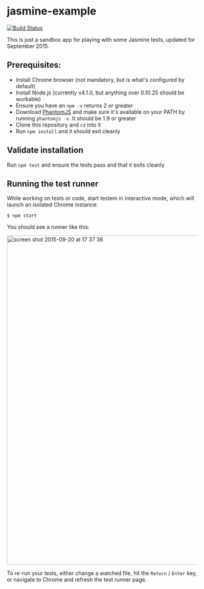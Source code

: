 # jasmine-example

[![Build Status](https://travis-ci.org/testdouble/jasmine-example.svg)](https://travis-ci.org/testdouble/jasmine-example)

This is just a sandbox app for playing with some Jasmine tests, updated for September 2015.

## Prerequisites:

* Install Chrome browser (not mandatory, but is what's configured by default)
* Install Node.js (currently v4.1.0, but anything over 0.10.25 should be workable)
* Ensure you have an `npm -v` returns 2 or greater
* Download [PhantomJS](http://phantomjs.org/download.html) and make sure it's available on your PATH by 
running `phantomjs -v`. It should be 1.9 or greater
* Clone this repository and `cd` into it
* Run `npm install` and it should exit cleanly

## Validate installation

Run `npm test` and ensure the tests pass and that it exits cleanly

## Running the test runner

While working on tests or code, start testem in interactive mode, which will launch an isolated Chrome instance:

```
$ npm start
```

You should see a runner like this:

<img width="870" alt="screen shot 2015-09-20 at 17 37 36" src="https://cloud.githubusercontent.com/assets/79303/9983030/4b749438-5fbe-11e5-909b-15b4dc18fedb.png">

To re-run your tests, either change a watched file, hit the `Return` / `Enter` key, or navigate to Chrome and refresh the test runner page.

